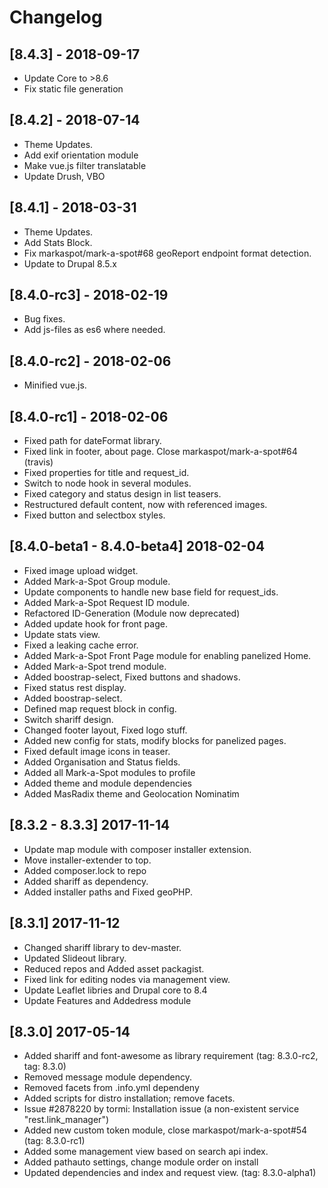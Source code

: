
# Changelog

## [8.4.3] - 2018-09-17

- Update Core to >8.6
- Fix static file generation

## [8.4.2] - 2018-07-14

- Theme Updates.
- Add exif orientation module
- Make vue.js filter translatable
- Update Drush, VBO

## [8.4.1] - 2018-03-31

- Theme Updates.
- Add Stats Block.
- Fix markaspot/mark-a-spot#68 geoReport endpoint format detection.
- Update to Drupal 8.5.x

## [8.4.0-rc3] - 2018-02-19

- Bug fixes.
- Add js-files as es6 where needed.


## [8.4.0-rc2] - 2018-02-06

- Minified vue.js.

## [8.4.0-rc1] - 2018-02-06

- Fixed path for dateFormat library.
- Fixed link in footer, about page. Close markaspot/mark-a-spot#64 (travis)
- Fixed properties for title and request_id.
- Switch to node hook in several modules.
- Fixed category and status design in list teasers.
- Restructured default content, now with referenced images.
- Fixed button and selectbox styles.

## [8.4.0-beta1 - 8.4.0-beta4] 2018-02-04

- Fixed image upload widget.
- Added Mark-a-Spot Group module.
- Update components to handle new base field for request_ids.
- Added Mark-a-Spot Request ID module.
- Refactored ID-Generation (Module now deprecated)
- Added update hook for front page.
- Update stats view.
- Fixed a leaking cache error.
- Added Mark-a-Spot Front Page module for enabling panelized Home.
- Added Mark-a-Spot trend module.
- Added boostrap-select, Fixed buttons and shadows.
- Fixed status rest display.
- Added boostrap-select.
- Defined map request block in config.
- Switch shariff design.
- Changed footer layout, Fixed logo stuff.
- Added new config for stats, modify blocks for panelized pages.
- Fixed default image icons in teaser.
- Added Organisation and Status fields.
- Added all Mark-a-Spot modules to profile
- Added theme and module dependencies
- Added MasRadix theme and Geolocation Nominatim

## [8.3.2 - 8.3.3] 2017-11-14

- Update map module with composer installer extension.
- Move installer-extender to top.
- Added composer.lock to repo
- Added shariff as dependency.
- Added installer paths and Fixed geoPHP.

## [8.3.1] 2017-11-12

- Changed shariff library to dev-master.
- Updated Slideout library.
- Reduced repos and Added asset packagist.
- Fixed link for editing nodes via management view.
- Update Leaflet libries and Drupal core to 8.4
- Update Features and Addedress module

## [8.3.0] 2017-05-14

- Added shariff and font-awesome as library requirement (tag: 8.3.0-rc2, tag: 8.3.0)
- Removed message module dependency.
- Removed facets from .info.yml dependeny
- Added scripts for distro installation; remove facets.
- Issue #2878220 by tormi: Installation issue (a non-existent service "rest.link_manager")
- Added new custom token module, close markaspot/mark-a-spot#54 (tag: 8.3.0-rc1)
- Added some management view based on search api index.
- Added pathauto settings, change module order on install
- Updated dependencies and index and request view. (tag: 8.3.0-alpha1)
